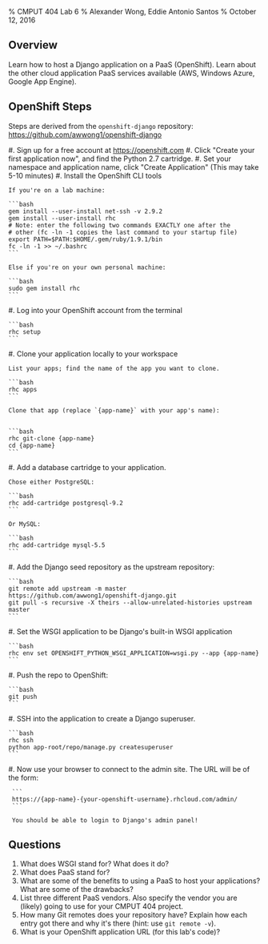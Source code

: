 % CMPUT 404 Lab 6
% Alexander Wong, Eddie Antonio Santos
% October 12, 2016

## Overview

Learn how to host a Django application on a PaaS (OpenShift).
Learn about the other cloud application PaaS services available (AWS,
Windows Azure, Google App Engine).

## OpenShift Steps

Steps are derived from the `openshift-django` repository: <https://github.com/awwong1/openshift-django>

 #. Sign up for a free account at <https://openshift.com>
 #. Click "Create your first application now", and find the Python 2.7 cartridge.
 #. Set your namespace and application name, click "Create Application"
    (This may take 5-10 minutes)
 #. Install the OpenShift CLI tools

    If you're on a lab machine:

    ```bash
    gem install --user-install net-ssh -v 2.9.2
    gem install --user-install rhc
    # Note: enter the following two commands EXACTLY one after the
    # other (fc -ln -1 copies the last command to your startup file)
    export PATH=$PATH:$HOME/.gem/ruby/1.9.1/bin
    fc -ln -1 >> ~/.bashrc
    ```

    Else if you're on your own personal machine:

    ```bash
    sudo gem install rhc
    ```

 #. Log into your OpenShift account from the terminal

    ```bash
    rhc setup
    ```

 #. Clone your application locally to your workspace

    List your apps; find the name of the app you want to clone.

    ```bash
    rhc apps
    ```

    Clone that app (replace `{app-name}` with your app's name):


    ```bash
    rhc git-clone {app-name}
    cd {app-name}
    ```

 #. Add a database cartridge to your application.

    Chose either PostgreSQL:

    ```bash
    rhc add-cartridge postgresql-9.2
    ```

    Or MySQL:

    ```bash
    rhc add-cartridge mysql-5.5
    ```

 #. Add the Django seed repository as the upstream repository:

    ```bash
    git remote add upstream -m master https://github.com/awwong1/openshift-django.git
    git pull -s recursive -X theirs --allow-unrelated-histories upstream master
    ```

 #. Set the WSGI application to be Django's built-in WSGI application

    ```bash
    rhc env set OPENSHIFT_PYTHON_WSGI_APPLICATION=wsgi.py --app {app-name}
    ```

 #. Push the repo to OpenShift:

    ```bash
    git push
    ```

 #. SSH into the application to create a Django superuser.

    ```bash
    rhc ssh
    python app-root/repo/manage.py createsuperuser
    ```

 #. Now use your browser to connect to the admin site. The URL will be
     of the form:

     ```
     https://{app-name}-{your-openshift-username}.rhcloud.com/admin/
     ```

     You should be able to login to Django's admin panel!


## Questions

 1. What does WSGI stand for? What does it do?
 2. What does PaaS stand for?
 3. What are some of the benefits to using a PaaS to host your
    applications?
    What are some of the drawbacks?
 4. List three different PaaS vendors. Also specify the vendor you are
    (likely) going to use for your CMPUT 404 project.
 6. How many Git remotes does your repository have? Explain how each
    entry got there and why it's there (hint: use `git remote -v`).
 5. What is your OpenShift application URL (for this lab's code)?
